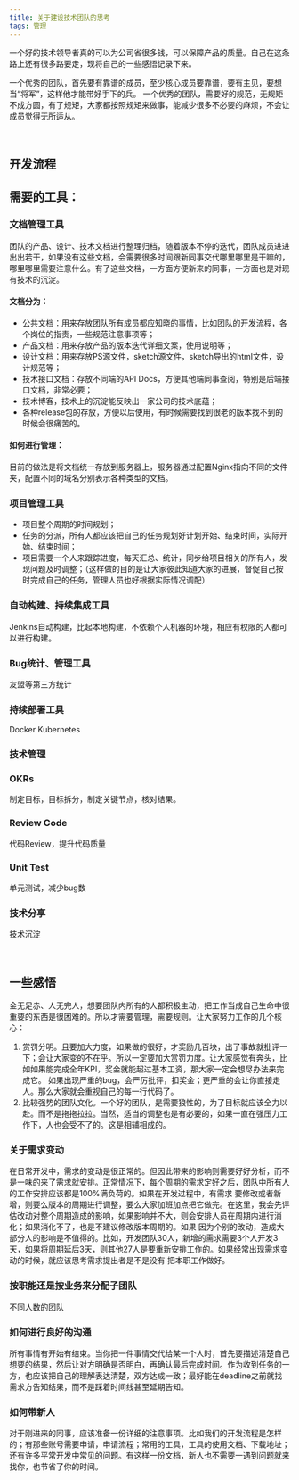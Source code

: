 ```yaml
---
title: 关于建设技术团队的思考
tags: 管理
---
```


一个好的技术领导者真的可以为公司省很多钱，可以保障产品的质量。自己在这条路上还有很多路要走，现将自己的一些感悟记录下来。

一个优秀的团队，首先要有靠谱的成员，至少核心成员要靠谱，要有主见，要想当“将军”，这样他才能带好手下的兵。
一个优秀的团队，需要好的规范，无规矩不成方圆，有了规矩，大家都按照规矩来做事，能减少很多不必要的麻烦，不会让成员觉得无所适从。

<br/>

## 开发流程



## 需要的工具：

### 文档管理工具

团队的产品、设计、技术文档进行整理归档，随着版本不停的迭代，团队成员进进出出若干，如果没有这些文档，会需要很多时间跟新同事交代哪里哪里是干嘛的，哪里哪里需要注意什么。有了这些文档，一方面方便新来的同事，一方面也是对现有技术的沉淀。

#### 文档分为：
- 公共文档：用来存放团队所有成员都应知晓的事情，比如团队的开发流程，各个岗位的指责，一些规范注意事项等；
- 产品文档：用来存放产品的版本迭代详细文案，使用说明等；
- 设计文档：用来存放PS源文件，sketch源文件，sketch导出的html文件，设计规范等；
- 技术接口文档：存放不同端的API Docs，方便其他端同事查阅，特别是后端接口文档，非常必要；
- 技术博客，技术上的沉淀能反映出一家公司的技术底蕴；
- 各种release包的存放，方便以后使用，有时候需要找到很老的版本找不到的时候会很痛苦的。

#### 如何进行管理：

目前的做法是将文档统一存放到服务器上，服务器通过配置Nginx指向不同的文件夹，配置不同的域名分别表示各种类型的文档。



### 项目管理工具

- 项目整个周期的时间规划；
- 任务的分派，所有人都应该把自己的任务规划好计划开始、结束时间，实际开始、结束时间；
- 项目需要一个人来跟踪进度，每天汇总、统计，同步给项目相关的所有人，发现问题及时调整；（这样做的目的是让大家彼此知道大家的进展，督促自己按时完成自己的任务，管理人员也好根据实际情况调配）



### 自动构建、持续集成工具

Jenkins自动构建，比起本地构建，不依赖个人机器的环境，相应有权限的人都可以进行构建。

### Bug统计、管理工具

友盟等第三方统计

### 持续部署工具

Docker Kubernetes

### 技术管理

### OKRs

制定目标，目标拆分，制定关键节点，核对结果。
    
### Review Code

代码Review，提升代码质量

### Unit Test

单元测试，减少bug数

### 技术分享

技术沉淀

<br/>

## **一些感悟**

金无足赤、人无完人，想要团队内所有的人都积极主动，把工作当成自己生命中很重要的东西是很困难的。所以才需要管理，需要规则。让大家努力工作的几个核心：

1. 赏罚分明。且要加大力度，如果做的很好，才奖励几百块，出了事故就批评一下；会让大家变的不在乎。所以一定要加大赏罚力度。让大家感觉有奔头，比如如果能完成全年KPI，奖金就能超过基本工资，那大家一定会想尽办法来完成它。
如果出现严重的bug，会严厉批评，扣奖金；更严重的会让你直接走人。那么大家就会重视自己的每一行代码了。 
2. 比较强势的团队文化。一个好的团队，是需要狼性的，为了目标就应该全力以赴。而不是拖拖拉拉。当然，适当的调整也是有必要的，如果一直在强压力工作下，人也会受不了的。这是相辅相成的。

### 关于需求变动

在日常开发中，需求的变动是很正常的。但因此带来的影响则需要好好分析，而不是一味的来了需求就安排。正常情况下，每个周期的需求定好之后，团队中所有人的工作安排应该都是100%满负荷的。如果在开发过程中，有需求
要修改或者新增，则要么版本的周期进行调整，要么大家加班加点把它做完。在这里，我会先评估改动对整个周期造成的影响，如果影响并不大，则会安排人员在周期内进行消化；如果消化不了，也是不建议修改版本周期的。如果
因为个别的改动，造成大部分人的影响是不值得的。比如，开发团队30人，新增的需求需要3个人开发3天，如果将周期延后3天，则其他27人是要重新安排工作的。如果经常出现需求变动的时候，就应该思考需求提出者是不是没有
把本职工作做好。


### 按职能还是按业务来分配子团队

不同人数的团队

### 如何进行良好的沟通

所有事情有开始有结束。当你把一件事情交代给某一个人时，首先要描述清楚自己想要的结果，然后让对方明确是否明白，再确认最后完成时间。作为收到任务的一方，也应该把自己的理解表达清楚，双方达成一致；最好能在deadline之前就找需求方告知结果，而不是踩着时间线甚至延期告知。


### 如何带新人

对于刚进来的同事，应该准备一份详细的注意事项。比如我们的开发流程是怎样的；有那些账号需要申请，申请流程；常用的工具，工具的使用文档、下载地址；还有许多平常开发中常见的问题。有这样一份文档，新人也不需要一遇到问题就来找你，也节省了你的时间。
